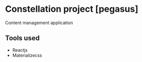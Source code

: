 # Constellation project [pegasus]
 Content management application
 ## Tools used
 * Reactjs
 * Materializecss
